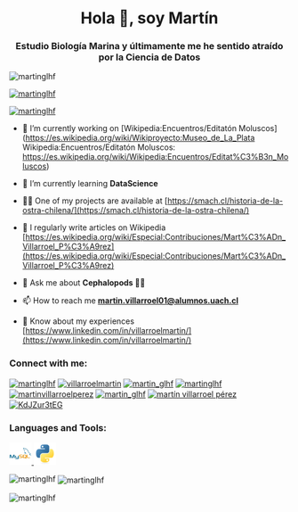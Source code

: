 <h1 align="center">Hola 👋, soy Martín</h1>
<h3 align="center">Estudio Biología Marina y últimamente me he sentido atraído por la Ciencia de Datos</h3>

<p align="left"> <img src="https://komarev.com/ghpvc/?username=martinglhf&label=Profile%20views&color=0e75b6&style=flat" alt="martinglhf" /> </p>

<p align="left"> <a href="https://github.com/ryo-ma/github-profile-trophy"><img src="https://github-profile-trophy.vercel.app/?username=martinglhf" alt="martinglhf" /></a> </p>

<p align="left"> <a href="https://twitter.com/martinglhf" target="blank"><img src="https://img.shields.io/twitter/follow/martinglhf?logo=twitter&style=for-the-badge" alt="martinglhf" /></a> </p>

- 🔭 I’m currently working on [Wikipedia:Encuentros/Editatón Moluscos](https://es.wikipedia.org/wiki/Wikiproyecto:Museo_de_La_Plata Wikipedia:Encuentros/Editatón Moluscos: https://es.wikipedia.org/wiki/Wikipedia:Encuentros/Editat%C3%B3n_Moluscos)

- 🌱 I’m currently learning **DataScience**

- 👨‍💻 One of my projects are available at [https://smach.cl/historia-de-la-ostra-chilena/](https://smach.cl/historia-de-la-ostra-chilena/)

- 📝 I regularly write articles on Wikipedia [https://es.wikipedia.org/wiki/Especial:Contribuciones/Mart%C3%ADn_Villarroel_P%C3%A9rez](https://es.wikipedia.org/wiki/Especial:Contribuciones/Mart%C3%ADn_Villarroel_P%C3%A9rez)

- 💬 Ask me about **Cephalopods 🐙🦑**

- 📫 How to reach me **martin.villarroel01@alumnos.uach.cl**

- 📄 Know about my experiences [https://www.linkedin.com/in/villarroelmartin/](https://www.linkedin.com/in/villarroelmartin/)

<h3 align="left">Connect with me:</h3>
<p align="left">
<a href="https://twitter.com/martinglhf" target="blank"><img align="center" src="https://raw.githubusercontent.com/rahuldkjain/github-profile-readme-generator/master/src/images/icons/Social/twitter.svg" alt="martinglhf" height="30" width="40" /></a>
<a href="https://linkedin.com/in/villarroelmartin" target="blank"><img align="center" src="https://raw.githubusercontent.com/rahuldkjain/github-profile-readme-generator/master/src/images/icons/Social/linked-in-alt.svg" alt="villarroelmartin" height="30" width="40" /></a>
<a href="https://stackoverflow.com/users/martin_glhf" target="blank"><img align="center" src="https://raw.githubusercontent.com/rahuldkjain/github-profile-readme-generator/master/src/images/icons/Social/stack-overflow.svg" alt="martin_glhf" height="30" width="40" /></a>
<a href="https://kaggle.com/martinglhf" target="blank"><img align="center" src="https://raw.githubusercontent.com/rahuldkjain/github-profile-readme-generator/master/src/images/icons/Social/kaggle.svg" alt="martinglhf" height="30" width="40" /></a>
<a href="https://fb.com/martinvillarroelperez" target="blank"><img align="center" src="https://raw.githubusercontent.com/rahuldkjain/github-profile-readme-generator/master/src/images/icons/Social/facebook.svg" alt="martinvillarroelperez" height="30" width="40" /></a>
<a href="https://instagram.com/martin_glhf" target="blank"><img align="center" src="https://raw.githubusercontent.com/rahuldkjain/github-profile-readme-generator/master/src/images/icons/Social/instagram.svg" alt="martin_glhf" height="30" width="40" /></a>
<a href="https://www.youtube.com/c/martín villarroel pérez" target="blank"><img align="center" src="https://raw.githubusercontent.com/rahuldkjain/github-profile-readme-generator/master/src/images/icons/Social/youtube.svg" alt="martín villarroel pérez" height="30" width="40" /></a>
<a href="https://discord.gg/KdJZur3tEG" target="blank"><img align="center" src="https://raw.githubusercontent.com/rahuldkjain/github-profile-readme-generator/master/src/images/icons/Social/discord.svg" alt="KdJZur3tEG" height="30" width="40" /></a>
</p>

<h3 align="left">Languages and Tools:</h3>
<p align="left"> <a href="https://www.mysql.com/" target="_blank" rel="noreferrer"> <img src="https://raw.githubusercontent.com/devicons/devicon/master/icons/mysql/mysql-original-wordmark.svg" alt="mysql" width="40" height="40"/> </a> <a href="https://www.python.org" target="_blank" rel="noreferrer"> <img src="https://raw.githubusercontent.com/devicons/devicon/master/icons/python/python-original.svg" alt="python" width="40" height="40"/> </a> </p>

<p><img align="left" src="https://github-readme-stats.vercel.app/api/top-langs?username=martinglhf&show_icons=true&locale=en&layout=compact" alt="martinglhf" /></p>

<p>&nbsp;<img align="center" src="https://github-readme-stats.vercel.app/api?username=martinglhf&show_icons=true&locale=en" alt="martinglhf" /></p>

<p><img align="center" src="https://github-readme-streak-stats.herokuapp.com/?user=martinglhf&" alt="martinglhf" /></p>
